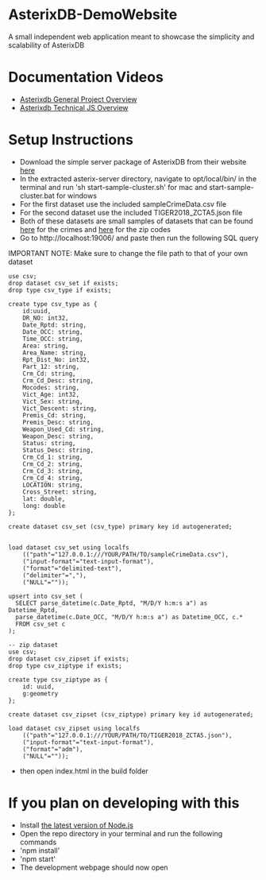 # AsterixDB-DemoWebsite
A small independent web application meant to showcase the simplicity and scalability of AsterixDB

# Documentation Videos
* [Asterixdb General Project Overview](https://youtu.be/Czh94ciT02A)
* [Asterixdb Technical JS Overview](https://youtu.be/-zvdzW8AyWw)

# Setup Instructions
* Download the simple server package of AsterixDB from their website [here](https://asterixdb.apache.org/download.html)
* In the extracted asterix-server directory, navigate to opt/local/bin/ in the terminal and run 'sh start-sample-cluster.sh' for mac and start-sample-cluster.bat for windows
* For the first dataset use the included sampleCrimeData.csv file
* For the second dataset use the included TIGER2018_ZCTA5.json file
* Both of these datasets are small samples of datasets that can be found [here](https://data.lacity.org/Public-Safety/Crime-Data-from-2010-to-2019/63jg-8b9z) for the crimes and [here](https://star.cs.ucr.edu/?TIGER2018/ZCTA5#center=33.9578,-118.1739&zoom=11) for the zip codes
* Go to http://localhost:19006/ and paste then run the following SQL query

IMPORTANT NOTE: Make sure to change the file path to that of your own dataset
```
use csv;
drop dataset csv_set if exists;
drop type csv_type if exists;

create type csv_type as {
	id:uuid,
    DR_NO: int32,
    Date_Rptd: string,
    Date_OCC: string,
    Time_OCC: string,
    Area: string,
    Area_Name: string,
    Rpt_Dist_No: int32,
    Part_12: string,
    Crm_Cd: string,
    Crm_Cd_Desc: string,
    Mocodes: string,
    Vict_Age: int32,
    Vict_Sex: string,
    Vict_Descent: string,
    Premis_Cd: string,
    Premis_Desc: string,
    Weapon_Used_Cd: string,
    Weapon_Desc: string,
    Status: string,
    Status_Desc: string,
    Crm_Cd_1: string,
    Crm_Cd_2: string,
    Crm_Cd_3: string,
    Crm_Cd_4: string,
    LOCATION: string,
    Cross_Street: string,
    lat: double,
    long: double
};

create dataset csv_set (csv_type) primary key id autogenerated;


load dataset csv_set using localfs
    (("path"="127.0.0.1:///YOUR/PATH/TO/sampleCrimeData.csv"),
    ("input-format"="text-input-format"),
    ("format"="delimited-text"),
    ("delimiter"=","),
    ("NULL"=""));

upsert into csv_set (
  SELECT parse_datetime(c.Date_Rptd, "M/D/Y h:m:s a") as Datetime_Rptd,
  parse_datetime(c.Date_OCC, "M/D/Y h:m:s a") as Datetime_OCC, c.*
  FROM csv_set c
);

-- zip dataset
use csv;
drop dataset csv_zipset if exists;
drop type csv_ziptype if exists;

create type csv_ziptype as {
	id: uuid,
	g:geometry
};

create dataset csv_zipset (csv_ziptype) primary key id autogenerated;

load dataset csv_zipset using localfs
    (("path"="127.0.0.1:///YOUR/PATH/TO/TIGER2018_ZCTA5.json"),
    ("input-format"="text-input-format"),
    ("format"="adm"),
    ("NULL"=""));
```
* then open index.html in the build folder

# If you plan on developing with this
* Install [the latest version of Node.js](https://nodejs.org/en/)
* Open the repo directory in your terminal and run the following commands
* 'npm install'
* 'npm start'
* The development webpage should now open
